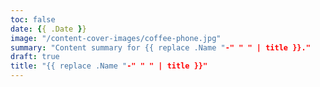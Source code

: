 ```yaml
---
toc: false
date: {{ .Date }}
image: "/content-cover-images/coffee-phone.jpg"
summary: "Content summary for {{ replace .Name "-" " " | title }}."
draft: true
title: "{{ replace .Name "-" " " | title }}"
---
```

